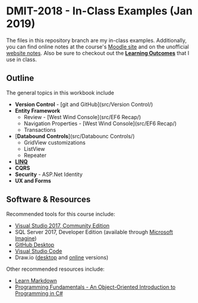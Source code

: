 # DMIT-2018 - In-Class Examples (Jan 2019)

The files in this repository branch are my in-class examples. Additionally, you can find online notes at the course's [Moodle site](https://moodle.nait.ca) and on the unofficial [website notes](https://dmit-2018.github.io). Also be sure to checkout out the [**Learning Outcomes**](https://dmit-2018.github.io/about/LOGs.html) that I use in class.

## Outline

The general topics in this workbook include

- **Version Control** - [git and GitHub](src/Version Control/)
- **Entity Framework**
  - Review - [West Wind Console](src/EF6 Recap/)
  - Navigation Properties - [West Wind Console](src/EF6 Recap/)
  - Transactions
- [**Databound Controls**](src/Databounc Controls/)
  - GridView customizations
  - ListView
  - Repeater
- [**LINQ**](src/LinqPad/)
- **CQRS**
- **Security** - ASP.Net Identity
- **UX and Forms**

## Software & Resources

Recommended tools for this course include:

- [Visual Studio 2017, Community Edition](https://visualstudio.microsoft.com/)
- SQL Server 2017, Developer Edition (available through [Microsoft Imagine](https://e5.onthehub.com/WebStore/OfferingDetails.aspx?o=32dd97ce-e6ad-e711-80f7-000d3af41938&ws=3511aead-a58b-e011-969d-0030487d8897&vsro=8))
- [GitHub Desktop](https://desktop.github.com)
- [Visual Studio Code](https://code.visualstudio.com)
- Draw.io ([desktop](https://about.draw.io/integrations/#integrations_offline) and [online](https://draw.io) versions)

Other recommended resources include:

- [Learn Markdown](https://commonmark.org/help/)
- [Programming Fundamentals - An Object-Oriented Introduction to Programming in C#](https://programming-0101.github.io/TheBook/)
